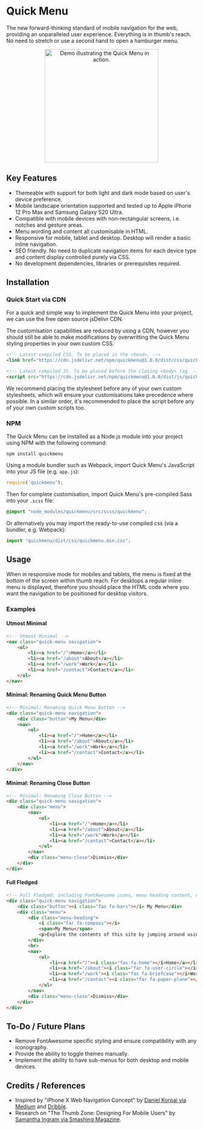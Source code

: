 # Quick Menu
The new forward-thinking standard of mobile navigation for the web, providing an unparalleled user experience. Everything is in thumb's reach. No need to stretch or use a second hand to open a hamburger menu.

<p align="center">
    <img src="readme-demo.gif" alt="Demo illustrating the Quick Menu in action." width="300px" height="auto">
</p>

## Key Features
* Themeable with support for both light and dark mode based on user's device preference.
* Mobile landscape orientation supported and tested up to Apple iPhone 12 Pro Max and Samsung Galaxy S20 Ultra.
* Compatible with mobile devices with non-rectangular screens, i.e. notches and gesture areas.
* Menu wording and content all customisable in HTML.
* Responsive for mobile, tablet and desktop. Desktop will render a basic inline navigation.
* SEO friendly. No need to duplicate navigation items for each device type and content display controlled purely via CSS.
* No development dependencies, libraries or prerequisites required.

## Installation
### Quick Start via CDN
For a quick and simple way to implement the Quick Menu into your project, we can use the free open source jsDelivr CDN.

The customisation capabilities are reduced by using a CDN, however you should still be able to make modifications by overwritting the Quick Menu styling properties in your own custom CSS.

```html
<!-- Latest compiled CSS. To be placed in the <head>. -->
<link href="https://cdn.jsdelivr.net/npm/quickmenu@1.0.0/dist/css/quickmenu.min.css" rel="stylesheet" integrity="sha384-lCoveNeJiew7hBHnpasryAQUAoWr3+9VPOaKmFNdyzXKtx44jHpCTq8ZlpOaSTMK" crossorigin="anonymous">

<!-- Latest compiled JS. To be placed before the closing <body> tag. -->
<script src="https://cdn.jsdelivr.net/npm/quickmenu@1.0.0/dist/js/quickmenu.min.js" integrity="sha384-3F1pbHhS8c/+7UlnhvUER1vARPB2FeC68mh/HFMSYUFWdqSAqODr7MhCPoripRYm" crossorigin="anonymous"></script>
```

We recommend placing the stylesheet before any of your own custom stylesheets, which will ensure your customisations take precedence where possible. In a similar order, it's recommended to place the script before any of your own custom scripts too.

### NPM
The Quick Menu can be installed as a Node.js module into your project using NPM with the following command:

    npm install quickmenu

Using a module bundler such as Webpack, import Quick Menu's JavaScript into your JS file (e.g. `app.js`):

```javascript
require('quickmenu');
```

Then for complete customisation, import Quick Menu's pre-compiled Sass into your `.scss` file:

```scss
@import "node_modules/quickmenu/src/scss/quickmenu";
```

Or alternatively you may import the ready-to-use compiled css (via a bundler, e.g. Webpack):

```javascript
import "quickmenu/dist/css/quickmenu.min.css";
```

## Usage
When in responsive mode for mobiles and tablets, the menu is fixed at the bottom of the screen within thumb reach. For desktops a regular inline menu is displayed, therefore you should place the HTML code where you want the navigation to be positioned for desktop visitors.

### Examples
#### Utmost Minimal
```html
<!-- Utmost Minimal -->
<nav class="quick-menu navigation">
    <ul>
        <li><a href="/">Home</a></li>
        <li><a href="/about">About</a></li>
        <li><a href="/work">Work</a></li>
        <li><a href="/contact">Contact</a></li>
    </ul>
</nav>
```

#### Minimal: Renaming Quick Menu Button
```html
<!-- Minimal: Renaming Quick Menu Button -->
<div class="quick-menu navigation">
    <div class="button">My Menu</div>
    <nav>
        <ul>
            <li><a href="/">Home</a></li>
            <li><a href="/about">About</a></li>
            <li><a href="/work">Work</a></li>
            <li><a href="/contact">Contact</a></li>
        </ul>
    </nav>
</div>
```

#### Minimal: Renaming Close Button
```html
<!-- Minimal: Renaming Close Button -->
<div class="quick-menu navigation">
    <div class="menu">
        <nav>
            <ul>
                <li><a href="/">Home</a></li>
                <li><a href="/about">About</a></li>
                <li><a href="/work">Work</a></li>
                <li><a href="/contact">Contact</a></li>
            </ul>
        </nav>
        <div class="menu-close">Dismiss</div>
    </div>
</div>
```

#### Full Fledged
```html
<!-- Full Fledged: including FontAwesome icons, menu heading content, customised wording on open and close buttons. -->
<div class="quick-menu navigation">
    <div class="button"><i class="fas fa-bars"></i> My Menu</div>
    <div class="menu">
        <div class="menu-heading">
            <i class="far fa-compass"></i>
            <span>My Menu</span>
            <p>Explore the contents of this site by jumping around using the following handy menu.</p>
        </div>
        <hr>
        <nav>
            <ul>
                <li><a href="/"><i class="fas fa-home"></i>Home</a></li>
                <li><a href="/about"><i class="far fa-user-circle"></i>About</a></li>
                <li><a href="/work"><i class="fas fa-briefcase"></i>Work</a></li>
                <li><a href="/contact"><i class="far fa-paper-plane"></i>Contact</a></li>
            </ul>
        </nav>
        <div class="menu-close">Dismiss</div>
    </div>
</div>
```

## To-Do / Future Plans
* Remove FontAwesome specific styling and ensure compatibility with any iconography.
* Provide the ability to toggle themes manually.
* Implement the ability to have sub-menus for both desktop and mobile devices.

## Credits / References
* Inspired by "iPhone X Web Navigation Concept" by [Daniel Korpai via Medium](https://medium.muz.li/iphone-x-web-navigation-concept-c06efc0e0c50) and [Dribble](https://dribbble.com/shots/3851367-iPhone-X-Web-Navigation-Idea).
* Research on "The Thumb Zone: Designing For Mobile Users" by [Samantha Ingram via Smashing Magazine](https://www.smashingmagazine.com/2016/09/the-thumb-zone-designing-for-mobile-users/).
